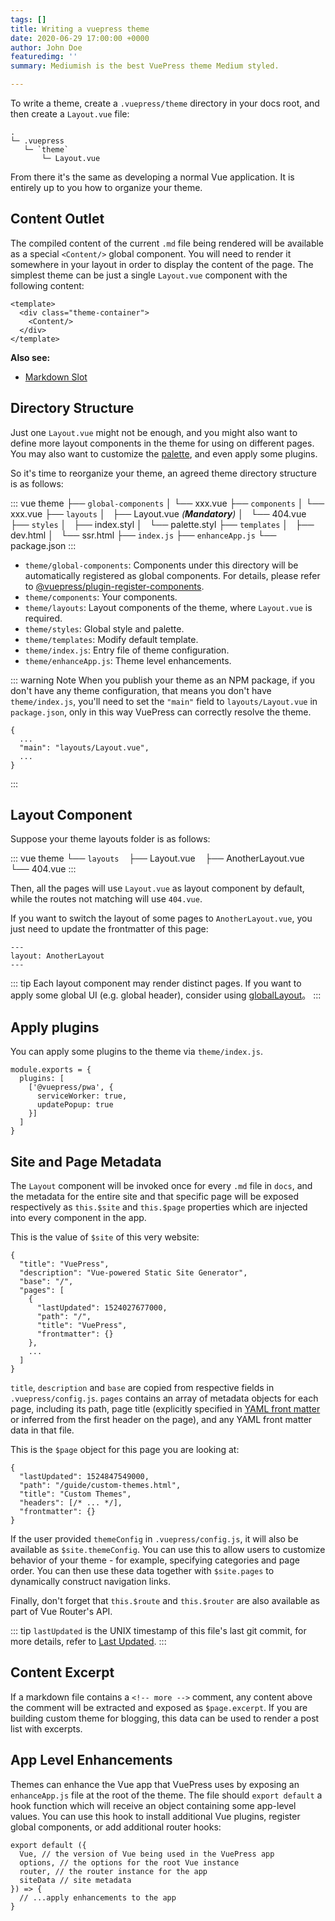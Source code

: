 ```yaml
---
tags: []
title: Writing a vuepress theme
date: 2020-06-29 17:00:00 +0000
author: John Doe
featuredimg: ''
summary: Mediumish is the best VuePress theme Medium styled.

---
```

To write a theme, create a `.vuepress/theme` directory in your docs root, and then create a `Layout.vue` file:

    .
    └─ .vuepress
       └─ `theme`
           └─ Layout.vue

From there it's the same as developing a normal Vue application. It is entirely up to you how to organize your theme.

## Content Outlet

The compiled content of the current `.md` file being rendered will be available as a special `<Content/>` global component. You will need to render it somewhere in your layout in order to display the content of the page. The simplest theme can be just a single `Layout.vue` component with the following content:

    <template>
      <div class="theme-container">
        <Content/>
      </div>
    </template>

**Also see:**

* [Markdown Slot](../guide/markdown-slot.md)

## Directory Structure

Just one `Layout.vue` might not be enough, and you might also want to define more layout components in the theme for using on different pages. You may also want to customize the [palette](../config/README.md#palette-styl), and even apply some plugins.

So it's time to reorganize your theme, an agreed theme directory structure is as follows:

::: vue theme ├── `global-components` │   └── xxx.vue ├── `components` │   └── xxx.vue ├── `layouts` │   ├── Layout.vue _(**Mandatory**)_ │   └── 404.vue ├── `styles` │   ├── index.styl │   └── palette.styl ├── `templates` │   ├── dev.html │   └── ssr.html ├── `index.js` ├── `enhanceApp.js` └── package.json :::

* `theme/global-components`: Components under this directory will be automatically registered as global components. For details, please refer to [@vuepress/plugin-register-components](https://github.com/vuejs/vuepress/tree/master/packages/@vuepress/plugin-register-components).
* `theme/components`: Your components.
* `theme/layouts`: Layout components of the theme, where `Layout.vue` is required.
* `theme/styles`: Global style and palette.
* `theme/templates`: Modify default template.
* `theme/index.js`: Entry file of theme configuration.
* `theme/enhanceApp.js`: Theme level enhancements.

::: warning Note When you publish your theme as an NPM package, if you don't have any theme configuration, that means you don't have `theme/index.js`, you'll need to set the `"main"` field  to `layouts/Layout.vue` in `package.json`, only in this way VuePress can correctly resolve the theme.

    {
      ...
      "main": "layouts/Layout.vue",
      ...
    }

:::

## Layout Component

Suppose your theme layouts folder is as follows:

::: vue theme └── `layouts`    ├── Layout.vue    ├── AnotherLayout.vue    └── 404.vue :::

Then, all the pages will use `Layout.vue` as layout component by default, while the routes not matching will use `404.vue`.

If you want to switch the layout of some pages to `AnotherLayout.vue`, you just need to update the frontmatter of this page:

    ---
    layout: AnotherLayout
    ---

::: tip Each layout component may render distinct pages. If you want to apply some global UI (e.g. global header), consider using [globalLayout](./option-api.md#globallayout)。 :::

## Apply plugins

You can apply some plugins to the theme via `theme/index.js`.

    module.exports = {
      plugins: [
        ['@vuepress/pwa', { 
          serviceWorker: true,
          updatePopup: true
        }]
      ]
    }

## Site and Page Metadata

The `Layout` component will be invoked once for every `.md` file in `docs`, and the metadata for the entire site and that specific page will be exposed respectively as `this.$site` and `this.$page` properties which are injected into every component in the app.

This is the value of `$site` of this very website:

    {
      "title": "VuePress",
      "description": "Vue-powered Static Site Generator",
      "base": "/",
      "pages": [
        {
          "lastUpdated": 1524027677000,
          "path": "/",
          "title": "VuePress",
          "frontmatter": {}
        },
        ...
      ]
    }

`title`, `description` and `base` are copied from respective fields in `.vuepress/config.js`. `pages` contains an array of metadata objects for each page, including its path, page title (explicitly specified in [YAML front matter](../guide/markdown.md#front-matter) or inferred from the first header on the page), and any YAML front matter data in that file.

This is the `$page` object for this page you are looking at:

    {
      "lastUpdated": 1524847549000,
      "path": "/guide/custom-themes.html",
      "title": "Custom Themes",
      "headers": [/* ... */],
      "frontmatter": {}
    }

If the user provided `themeConfig` in `.vuepress/config.js`, it will also be available as `$site.themeConfig`. You can use this to allow users to customize behavior of your theme - for example, specifying categories and page order. You can then use these data together with `$site.pages` to dynamically construct navigation links.

Finally, don't forget that `this.$route` and `this.$router` are also available as part of Vue Router's API.

::: tip `lastUpdated` is the UNIX timestamp of this file's last git commit, for more details, refer to [Last Updated](../theme/default-theme-config.md#last-updated). :::

## Content Excerpt

If a markdown file contains a `<!-- more -->` comment, any content above the comment will be extracted and exposed as `$page.excerpt`. If you are building custom theme for blogging, this data can be used to render a post list with excerpts.

## App Level Enhancements

Themes can enhance the Vue app that VuePress uses by exposing an `enhanceApp.js` file at the root of the theme. The file should `export default` a hook function which will receive an object containing some app-level values. You can use this hook to install additional Vue plugins, register global components, or add additional router hooks:

    export default ({
      Vue, // the version of Vue being used in the VuePress app
      options, // the options for the root Vue instance
      router, // the router instance for the app
      siteData // site metadata
    }) => {
      // ...apply enhancements to the app
    }